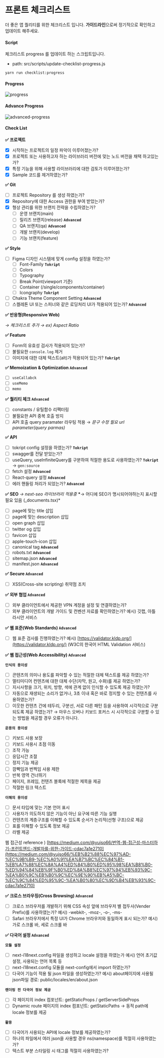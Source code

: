 # 프론트 체크리스트

더 좋은 앱 퀄리티를 위한 체크리스트 입니다.
**가이드라인**으로써 정기적으로 확인하고 업데이트 해주세요.

#### Script

체크리스트 progress 를 업데이트 하는 스크립트입니다.

- path: src/scripts/update-checklist-progress.js

```(bash)
yarn run checklist:progress
```

#### Progress

![progress](https://geps.dev/progress/21)

#### Advance Progress

![advanced-progress](https://geps.dev/progress/0)

#### Check List

**✅ 프로젝트**

- [x] 시작하는 프로젝트의 일정 파악이 이루어졌는가?
- [x] 프로젝트 또는 사용하고자 하는 라이브러리 버전에 맞는 노드 버전을 채택 하고있는가?
- [x] 특정 기능을 위해 사용할 라이브러리에 대한 검토가 이루어졌는가?
- [x] Sample 코드를 제거하였는가?

**✅ Git**

- [ ] 프로젝트 Repository 를 생성 하였는가?
- [x] Repository에 대한 Access 권한을 부여 받았는가?
- [x] 형상 관리를 위한 브랜치 전략을 수립하였는가?
  - [ ] 운영 브랜치(main)
  - [ ] 릴리즈 브랜치(release) **`Advanced`**
  - [ ] QA 브랜치(qa) **`Advanced`**
  - [ ] 개발 브랜치(develop)
  - [ ] 기능 브랜치(feature)

**✅ Style**

- [ ] Figma 디자인 시스템에 맞게 config 설정을 하였는가?
  - [ ] Font-Family **`Tokript`**
  - [ ] Colors
  - [ ] Typography
  - [ ] Break Point(viewport 기준)
  - [ ] Container (/single/components/container)
  - [ ] Icongraphy **`Tokript`**
- [ ] Chakra Theme Component Setting **`Advanced`**
- [ ] 스켈레톤 UI 또는 스피너와 같은 로딩처리 UI가 적용되어 있는가? **`Advanced`**

**✅ 반응형(Responsive Web)**

_→ 체크리스트 추가
→ ex) Aspect Ratio_

**✅ Feature**

- [ ] Form의 유효성 검사가 적용되어 있는가?
- [ ] 불필요한 `console.log` 제거
- [ ] 이미지에 대한 대체 텍스트(alt)가 적용되어 있는가? **`Tokript`**

**✅ Memoization & Optimization `Advanced`**

- [ ] `useCallabck`
- [ ] `useMemo`
- [ ] `memo`

**✅ 퀄리티 체크 `Advanced`**

- [ ] constants / 유틸함수 리팩터링
- [ ] 불필요한 API 중복 호출 방지
- [ ] API 호출 query paramater 라우팅 적용
      → _문구 수정 필요 url parameter(query parmas)_

**✅ API**

- [ ] tokript config 설정을 하였는가? **`Tokript`**
- [ ] swagger를 전달 받았는가?
- [ ] useQuery, useInfiniteQuery를 구분하여 적절한 용도로 사용하였는가? **`Tokript`**
      → `gen:source`
- [ ] fetch 설정 **`Advanced`**
- [ ] React-query 설정 **`Advanced`**
- [ ] 에러 핸들링 처리가 되었는가? **`Advanced`**

**✅ SEO**
_→ next-seo 라이브러리 적용중_
**\***→ 어디에 SEO가 명시되어야하는지 표시할 필요 있음 (\_documents.tsx)\*

- [ ] page에 맞는 title 삽입
- [ ] page에 맞는 description 삽입
- [ ] open graph 삽입
- [ ] twitter og 삽입
- [ ] favicon 삽입
- [ ] apple-touch-icon 삽입
- [ ] canonical tag **`Advanced`**
- [ ] robots.txt **`Advanced`**
- [ ] sitemap.json **`Advanced`**
- [ ] manifest.json **`Advanced`**

**✅ Secure `Advanced`**

- [ ] XSS(Cross-site scripting) 취약점 조치

**✅ 외부 협업 `Advanced`**

- [ ] 외부 클라이언트에서 제공한 VPN 계정을 설정 및 연결하였는가?
- [ ] 외부 클라이언트의 개발 가이드 및 컨벤션 자료를 확인하였는가?
      예시) 깃랩, 아틀라시안 서비스

**✅ 웹 표준(Web Standards) `Advanced`**

- [ ] 웹 표준 검사를 진행하였는가?
      예시) [https://validator.kldp.org/](https://validator.kldp.org/) (W3C의 한국어 HTML Validation 서비스)

**✅ 웹 접근성(Web Accessibility) `Advanced`**

**`인식의 용이성`**

- [ ] 콘텐츠의 의미나 용도를 파악할 수 있는 적절한 대체 텍스트를 제공 하였는가?
- [ ] 멀티미디어 컨텐츠에 대한 대체 수단(자막, 원고, 수화)를 제공 하였는가?
- [ ] 지시사항을 크기, 위치, 방향, 색에 관계 없이 인식할 수 있도록 제공 하였는가?
- [ ] 자동으로 재생되는 소리가 없거나, 3초 이내 혹은 바로 정지할 수 있는 컨텐츠를 사용하였는가?
- [ ] 이웃한 컨텐츠 간에 테두리, 구분선, 서로 다른 패턴 등을 사용하여 시각적으로 구분되도록 제공 하였는가?
      → 마우스 오버나 키보드 포커스 시 시각적으로 구분할 수 있는 방법을 제공할 경우 오류가 아니다.

**`운용의 용이성`**

- [ ] 키보드 사용 보장
- [ ] 키보드 사용시 초점 이동
- [ ] 조작 가능
- [ ] 응답시간 조절
- [ ] 정지 기능 제공
- [ ] 깜빡임과 번쩍임 사용 제한
- [ ] 반복 영역 건너뛰기
- [ ] 페이지, 프레임, 컨텐츠 블록에 적절한 제목을 제공
- [ ] 적절한 링크 텍스트

**`이해의 용이성`**

- [ ] 문서 타입에 맞는 기본 언어 표시
- [ ] 사용자가 의도하지 않은 기능이 아닌 요구에 따른 기능 실행
- [ ] 컨텐츠의 계층구조를 이해할 수 있도록 순서가 논리적(선형 구조)으로 제공
- [ ] 표를 이해할 수 있도록 정보 제공
- [ ] 라벨 제공

웹 접근성 reference ) [https://medium.com/@yujso66/번역-웹-접근성-마스터하기-프런트엔드-개발자를-위한-가이드-cdac7a1e2710](https://medium.com/@yujso66/%EB%B2%88%EC%97%AD-%EC%9B%B9-%EC%A0%91%EA%B7%BC%EC%84%B1-%EB%A7%88%EC%8A%A4%ED%84%B0%ED%95%98%EA%B8%B0-%ED%94%84%EB%9F%B0%ED%8A%B8%EC%97%94%EB%93%9C-%EA%B0%9C%EB%B0%9C%EC%9E%90%EB%A5%BC-%EC%9C%84%ED%95%9C-%EA%B0%80%EC%9D%B4%EB%93%9C-cdac7a1e2710)

**✅ 크로스 브라우징(Cross Browsing) `Advanced`**

- [ ] 크로스 브라우저를 개발하기 위해 CSS 속성 앞에 브라우저 별 접두사(Vender Prefix)를 사용하였는가?
      예시) -webkit-, -moz-, -o-, -ms-
- [ ] Safari 브라우저에서 특정 UI가 Chrome 브라우저와 동일하게 표시 되는가?
      예시) 가로 스크롤 바, 세로 스크롤 바

**✅ 다국어 설정 `Advanced`**

**`모듈 설정`**

- [ ] next-i18next.config 파일을 생성하고 locale 설정을 하였는가
      예시) 언어 초기값 설정, 사용되는 언어 목록 등
- [ ] next-i18next.config 모듈을 next-config에서 import 하였는가?
- [ ] 다국어 기능이 적용 될 json 파일을 생성하였는가?
      예시) about페이지에 사용될 json파일 경로: public/locales/en/about.json

**`렌더링 전 다국어 정보 제공`**

- [ ] 각 페이지의 index 컴포넌트: getStaticProps / getServerSideProps
- [ ] Dynamic route 페이지의 index 컴포넌트: getStaticPaths → 동적 path에 locale 정보를 제공

**`활용`**

- [ ] 다국어가 사용되는 API에 locale 정보를 제공하였는가?
- [ ] 하나의 파일에서 여러 json을 사용할 경우 ns(namespace)를 적절히 사용하였는가?
- [ ] 텍스트 부분 스타일링 시 <Trans> 태그를 적절히 사용하였는가?
